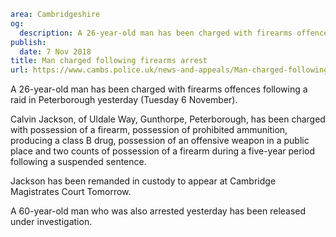 ```yaml
area: Cambridgeshire
og:
  description: A 26-year-old man has been charged with firearms offences following a raid in Peterborough yesterday (Tuesday 6 November).
publish:
  date: 7 Nov 2018
title: Man charged following firearms arrest
url: https://www.cambs.police.uk/news-and-appeals/Man-charged-following-Gunthorpe-firearms-arrest
```

A 26-year-old man has been charged with firearms offences following a raid in Peterborough yesterday (Tuesday 6 November).

Calvin Jackson, of Uldale Way, Gunthorpe, Peterborough, has been charged with possession of a firearm, possession of prohibited ammunition, producing a class B drug, possession of an offensive weapon in a public place and two counts of possession of a firearm during a five-year period following a suspended sentence.

Jackson has been remanded in custody to appear at Cambridge Magistrates Court Tomorrow.

A 60-year-old man who was also arrested yesterday has been released under investigation.
